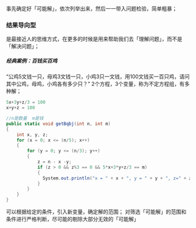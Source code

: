 事先确定好「可能解」，依次列举出来，然后一一带入问题检验，简单粗暴；

### 结果导向型
是最接近人的思维方式，在更多的时候是用来帮助我们去「理解问题」，而不是「解决问题」；

##### 经典案例：百钱买百鸡
“公鸡5文钱一只，母鸡3文钱一只，小鸡3只一文钱，用100文钱买一百只鸡，请问其中公鸡，母鸡，小鸡各有多少只？”
2个方程，3个变量，称为不定方程组，有多种解；
```csharp
5x+3y+z/3 = 100 
x+y+z = 100
```

```csharp
//n是数量  m是钱
public static void getBqbj(int n, int m) 
{
	int x, y, z;
	for (x = 0; x <= (n/5); x++) 
	{
	    for (y = 0; y <= (n/3); y++) 
		{
            z = n - x -y;
            if (z > 0 && z%3 == 0 && 5*x+3*y+z/3 == m) 
			{
              System.out.println("x = " + x + ", y = " + y + ", z=" + z);
	        }
		}
	}
}
```
可以根据给定的条件，引入新变量，确定解的范围；
对筛选「可能解」的范围和条件进行严格判断，尽可能的剔除大部分无效的「可能解」